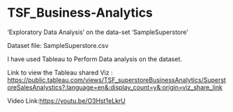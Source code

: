 # TSF_Business-Analytics
‘Exploratory Data Analysis’ on the data-set ‘SampleSuperstore’

Dataset file: SampleSuperstore.csv

I have used Tableau to Perform Data analysis on the dataset.

Link to view the Tableau shared Viz : https://public.tableau.com/views/TSF_superstoreBusinessAnalytics/SuperstoreSalesAnalystics?:language=en&:display_count=y&:origin=viz_share_link

Video Link:https://youtu.be/O3Hst1eLkrU
